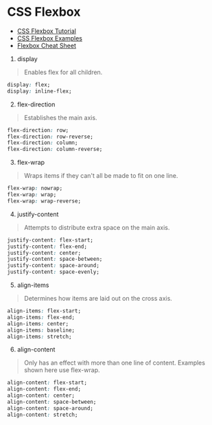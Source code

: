 # CSS Flexbox

- [CSS Flexbox Tutorial](https://www.quackit.com/css/flexbox/tutorial/)
- [CSS Flexbox Examples](https://www.quackit.com/css/flexbox/examples/)
- [Flexbox Cheat Sheet](https://css-tricks.com/snippets/css/a-guide-to-flexbox/)

1. display

> Enables flex for all children.

```css
display: flex;
display: inline-flex;
```

2. flex-direction

> Establishes the main axis.

```css
flex-direction: row;
flex-direction: row-reverse;
flex-direction: column;
flex-direction: column-reverse;
```

3. flex-wrap

> Wraps items if they can't all be made to fit on one line.

```css
flex-wrap: nowrap;
flex-wrap: wrap;
flex-wrap: wrap-reverse;
```

4. justify-content

> Attempts to distribute extra space on the main axis.

```css
justify-content: flex-start;
justify-content: flex-end;
justify-content: center;
justify-content: space-between;
justify-content: space-around;
justify-content: space-evenly;
```

5. align-items

> Determines how items are laid out on the cross axis.

```css
align-items: flex-start;
align-items: flex-end;
align-items: center;
align-items: baseline;
align-items: stretch;
```

6. align-content

> Only has an effect with more than one line of content. Examples shown here use flex-wrap.

```css
align-content: flex-start;
align-content: flex-end;
align-content: center;
align-content: space-between;
align-content: space-around;
align-content: stretch;
```
